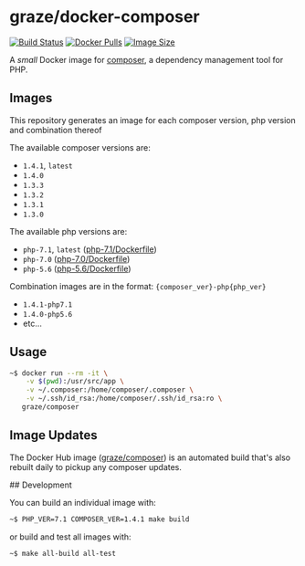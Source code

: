 # graze/docker-composer

[![Build Status](https://img.shields.io/travis/graze/docker-composer/master.svg)](https://travis-ci.org/graze/docker-composer)
[![Docker Pulls](https://img.shields.io/docker/pulls/graze/composer.svg)](https://hub.docker.com/r/graze/composer/)
[![Image Size](https://images.microbadger.com/badges/image/graze/composer.svg)](https://microbadger.com/images/graze/composer)

A _small_ Docker image for [composer](https://getcomposer.org), a dependency management tool for PHP.

## Images

This repository generates an image for each composer version, php version and combination thereof

The available composer versions are:

* `1.4.1`, `latest`
* `1.4.0`
* `1.3.3`
* `1.3.2`
* `1.3.1`
* `1.3.0`

The available php versions are:

* `php-7.1`, `latest` ([php-7.1/Dockerfile](https://github.com/graze/docker-composer/blob/master/php-7.1/Dockerfile))
* `php-7.0` ([php-7.0/Dockerfile](https://github.com/graze/docker-composer/blob/master/php-7.0/Dockerfile))
* `php-5.6` ([php-5.6/Dockerfile](https://github.com/graze/docker-composer/blob/master/php-5.6/Dockerfile))

Combination images are in the format: `{composer_ver}-php{php_ver}`

* `1.4.1-php7.1`
* `1.4.0-php5.6`
* etc...

## Usage

```bash
~$ docker run --rm -it \
    -v $(pwd):/usr/src/app \
    -v ~/.composer:/home/composer/.composer \
    -v ~/.ssh/id_rsa:/home/composer/.ssh/id_rsa:ro \
   graze/composer
```

## Image Updates

The Docker Hub image ([graze/composer](https://hub.docker.com/r/graze/composer/)) is an automated build that's also rebuilt daily to pickup any composer updates.

## Development

You can build an individual image with:

```bash
~$ PHP_VER=7.1 COMPOSER_VER=1.4.1 make build
```

or build and test all images with:
```bash
~$ make all-build all-test
```
